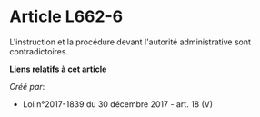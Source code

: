 # Article L662-6

L'instruction et la procédure devant l'autorité administrative sont contradictoires.

**Liens relatifs à cet article**

_Créé par_:

  - Loi n°2017-1839 du 30 décembre 2017 - art. 18 (V)
